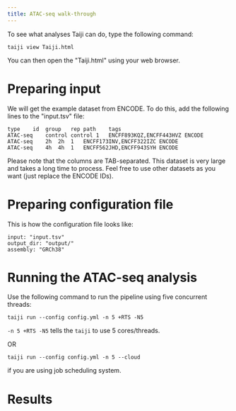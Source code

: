```yaml
---
title: ATAC-seq walk-through
---
```


To see what analyses Taiji can do, type the following command:

```
taiji view Taiji.html
```

You can then open the "Taiji.html" using your web browser.

Preparing input
===============

We will get the example dataset from ENCODE. To do this, add the following lines to the "input.tsv" file:

```
type	id	group	rep	path	tags
ATAC-seq	control	control	1	ENCFF893KQZ,ENCFF443HVZ	ENCODE
ATAC-seq	2h	2h	1	ENCFF173INV,ENCFF322IZC	ENCODE
ATAC-seq	4h	4h	1	ENCFF562JHD,ENCFF943SYH	ENCODE
```

Please note that the columns are TAB-separated. This dataset is very large and 
takes a long time to process. Feel free to use other datasets as you want (just
replace the ENCODE IDs).

Preparing configuration file
============================

This is how the configuration file looks like:

```
input: "input.tsv"
output_dir: "output/"
assembly: "GRCh38"
```

Running the ATAC-seq analysis
=============================

Use the following command to run the pipeline using five concurrent threads:

```
taiji run --config config.yml -n 5 +RTS -N5
```

`-n 5 +RTS -N5` tells the `taiji` to use 5 cores/threads.

OR

```
taiji run --config config.yml -n 5 --cloud
```

if you are using job scheduling system.

Results
=======

